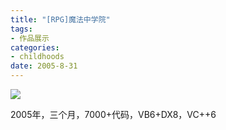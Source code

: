 ```yaml
---
title: "[RPG]魔法中学院"
tags:
- 作品展示
categories:
- childhoods
date: 2005-8-31
---
```


![](1.jpg)

2005年，三个月，7000+代码，VB6+DX8，VC++6
